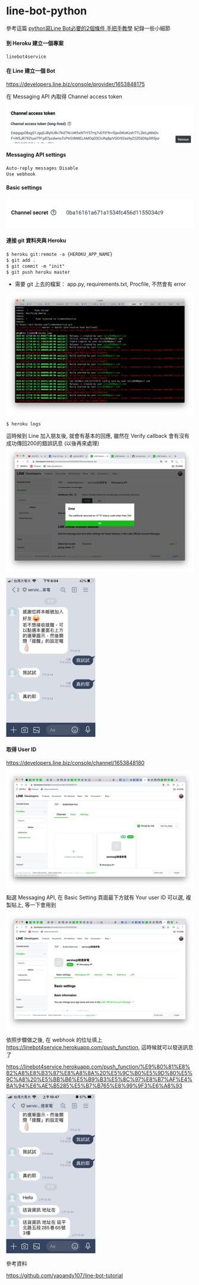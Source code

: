 # line-bot-python

參考這篇 [python寫Line Bot必要的2個條件 手把手教學](https://shareboxnow.com/line-bot-python-part-2/#i) 紀錄一些小細節 

#### 到 Heroku 建立一個專案 

    linebot4service
    
#### 在 Line 建立一個 Bot

https://developers.line.biz/console/provider/1653848175

在 Messaging API 內取得 Channel access token 

![](https://github.com/Charles-Hsu/line-bot-python/blob/master/Channel%20access%20token.png)

#### Messaging API settings

    Auto-reply messages Disable
    Use webhook
    
#### Basic settings

![](https://github.com/Charles-Hsu/line-bot-python/blob/master/Channel%20secret.png)

#### 連接 git 資料夾與 Heroku

    $ heroku git:remote -a {HEROKU_APP_NAME}
    $ git add .
    $ git commit -m "init"
    $ git push heroku master
    
- 需要 git 上去的檔案： app.py, requirements.txt, Procfile, 不然會有 error

![](https://github.com/Charles-Hsu/line-bot-python/blob/master/heroku_push_error.png)

    $ heroku logs

這時候到 Line 加入朋友後, 就會有基本的回應, 雖然在 Verify callback 會有沒有成功傳回200的錯誤訊息 (以後再來處理)
![](https://github.com/Charles-Hsu/line-bot-python/blob/master/webhook_other_than_200.png)
    
<img src="https://github.com/Charles-Hsu/line-bot-python/blob/master/line_bot_screen_shoot_1.jpg" width="240">
    
#### 取得 User ID

https://developers.line.biz/console/channel/1653848180

![](https://github.com/Charles-Hsu/line-bot-python/blob/master/Line_Bot_User_ID.png)

點選 Messaging API, 在 Basic Setting 頁面最下方就有 Your user ID 可以選, 複製貼上, 等一下會用到

![](https://github.com/Charles-Hsu/line-bot-python/blob/master/Line_Bot_Basic_Setting.png)

依照步驟做之後, 在 webhook 的位址填上 https://linebot4service.herokuapp.com/push_function, 這時候就可以發送訊息了

https://linebot4service.herokuapp.com/push_function/%E9%80%81%E8%B2%A8%E8%B3%87%E8%A8%8A%20%E5%9C%B0%E5%9D%80%E5%9C%A8%20%E5%BB%B6%E5%B9%B3%E5%8C%97%E8%B7%AF%E4%BA%94%E6%AE%B5285%E5%B7%B765%E8%99%9F3%E6%A8%93

<img src="https://github.com/Charles-Hsu/line-bot-python/blob/master/line_bot_screen_shoot_2.jpg" width="240">

參考資料

https://github.com/yaoandy107/line-bot-tutorial
